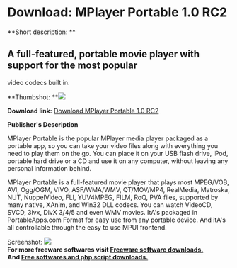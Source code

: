 # Download: MPlayer Portable 1.0 RC2

**Short description: **

## A full-featured, portable movie player with support for the most popular
video codecs built in.

  
**Thumbshot: **![](http://www.freewarefiles.com/screenshot/mplayerportable_md.jpg)   
  
**Download link:** [Download MPlayer Portable 1.0 RC2](http://freesoftwares.boysofts.com/MPlayer-Portable-RC_program_34102.html)  
  

**Publisher's Description**  
  

MPlayer Portable is the popular MPlayer media player packaged as a portable
app, so you can take your video files along with everything you need to play
them on the go. You can place it on your USB flash drive, iPod, portable hard
drive or a CD and use it on any computer, without leaving any personal
information behind.

MPlayer Portable is a full-featured movie player that plays most MPEG/VOB,
AVI, Ogg/OGM, VIVO, ASF/WMA/WMV, QT/MOV/MP4, RealMedia, Matroska, NUT,
NuppelVideo, FLI, YUV4MPEG, FILM, RoQ, PVA files, supported by many native,
XAnim, and Win32 DLL codecs. You can watch VideoCD, SVCD, 3ivx, DivX 3/4/5 and
even WMV movies. ItA's packaged in PortableApps.com Format for easy use from
any portable device. And itA's all controllable through the easy to use MPUI
frontend.

  
  
Screenshot: ![](http://www.freewarefiles.com/screenshot/mplayerportable.jpg)  
**For more freeware softwares visit [Freeware software downloads.](http://freesoftwares.boysofts.com/)**   
**And [Free softwares and php script downloads.](http://www.boysofts.com/)**

